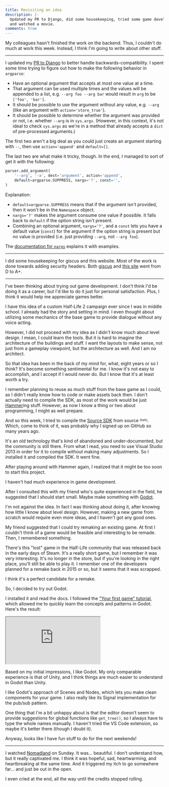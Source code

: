 ```yaml
---
title: Revisiting an idea
description: |-
  Updated my PR to Django, did some housekeeping, tried some game development,
  and watched a movie.
comments: true
---
```


My colleagues hasn't finished the work on the backend. Thus, I couldn't do much
at work this week. Instead, I think I'm going to write about other stuff.

---

I updated my [PR to Django][pr] to better handle backwards-compatibility. I
spent some time trying to figure out how to make the following behavior in
`argparse`:

- Have an optional argument that accepts at most one value at a time.
- That argument can be used multiple times and the values will be appended to
  a list, e.g. `--arg foo --arg bar` would result in `arg` to be
  `['foo', 'bar']`.
- It should be possible to use the argument without any value, e.g. `--arg`
  (like an argument with `action='store_true'`).
- It should be possible to determine whether the argument was provided or not,
  i.e. whether `--arg` is in `sys.argv`. (However, in this context, it's not
  ideal to check `sys.argv` as we're in a method that already accepts a
  `dict` of pre-processed arguments.)

The first two aren't a big deal as you could just create an argument starting
with `--`, then use `action='append'` and `default=[]`.

The last two are what make it tricky, though. In the end, I managed to sort of
get it with the following:

```py
parser.add_argument(
    '--arg', '-a', dest='argument', action='append',
    default=argparse.SUPPRESS, nargs='?', const='',
)
```

Explanation:

- `default=argparse.SUPPRESS` means that if the argument isn't provided,
  then it won't be in the `Namespace` object.
- `nargs='?'` makes the argument consume one value if possible. It falls back
  to `default` if the option string isn't present.
- Combining an optional argument, `nargs='?'`, and a `const` lets you have a
  default value (`const`) for the argument if the option string is present but
  no value is provided (i.e. just providing `--arg`, not `--arg foo`).

The [documentation for `nargs`][nargs] explains it with examples.

---

I did some housekeeping for giscus and this website. Most of the work is done
towards adding security headers. Both [giscus][giscus] and [this site][base]
went from D to A+.

---

I've been thinking about trying out game development. I don't think I'd be
doing it as a career, but I'd like to do it just for personal satisfaction.
Plus, I think it would help me appreciate games better.

I have this idea of a custom Half-Life 2 campaign ever since I was in middle
school. I already had the story and setting in mind. I even thought about
utilizing some mechanics of the base game to provide dialogue without any voice
acting.

However, I did not proceed with my idea as I didn't know much about level
design. I mean, I could learn the tools. But it is hard to imagine the
architecture of the buildings and stuff. I want the layouts to make sense, not
just from a gameplay viewpoint, but the architecture as well. And I am no
architect.

So that idea has been in the back of my mind for, what, eight years or so I
think? It's become something sentimental for me. I know it's not easy to
accomplish, and I accept if I would never do. But I know that it's at least
worth a try.

I remember planning to reuse as much stuff from the base game as I could, as
I didn't really know how to code or make assets back then. I don't actually
need to compile the SDK, as most of the work would be just [Hammer][hammer]ing
stuff. However, as now I know a thing or two about programming, I might as well
prepare.

And so this week, I tried to compile the [Source SDK][source] from source
<sup><sub>(heh)</sub></sup>. Which, come to think of it, was probably why I
signed up on GitHub so many years ago.

It's an old technology that's kind of abandoned and under-documented, but the
community is still there. From what I read, you need to use Visual Studio 2013
in order for it to compile without making many adjustments. So I installed it
and compiled the SDK. It went fine.

After playing around with Hammer again, I realized that it might be too soon to
start this project.

I haven't had much experience in game development.

After I consulted this with my friend who's quite experienced in the field, he
suggested that I should start small. Maybe make something with [Godot][godot].

I'm not against the idea. In fact I was thinking about doing it, after knowing
how little I know about level design. However, making a new game from scratch
would require even more ideas, and I haven't got any good ones.

My friend suggested that I could try remaking an existing game. At first I
couldn't think of a game would be feasible and interesting to be remade. Then,
I remembered something.

There's this "lost" game in the Half-Life community that was released back in
the early days of Steam. It's a really short game, but I remember it was very
interesting. It's no longer in the store, but if you're looking in the right
place, you'll still be able to play it. I remember one of the developers
planned for a remake back in 2015 or so, but it seems that it was scrapped.

I think it's a perfect candidate for a remake.

So, I decided to try out Godot.

I installed it and read the docs. I followed the
["Your first game" tutorial][tutorial], which allowed me to quickly learn the
concepts and patterns in Godot. Here's the result:

<iframe
  src="https://laymonage.github.io/dodge-the-creeps/"
  style={{
    aspectRatio: "480/720",
    width: "100%",
    maxWidth: "480px",
    marginLeft: "auto",
    marginRight: "auto",
  }}
  title="Dodge the Creeps!"
></iframe>

Based on my initial impressions, I like Godot. My only comparable experience is
that of Unity, and I think things are much easier to understand in Godot than
Unity.

I like Godot's approach of Scenes and Nodes, which lets you make clean
components for your game. I also really like its Signal implementation for the
pub/sub pattern.

One thing that I'm a bit unhappy about is that the editor doesn't seem to
provide suggestions for global functions like `get_tree()`, so I always have to
type the whole names manually. I haven't tried the VS Code extension, so maybe
it's better there (though I doubt it).

Anyway, looks like I have fun stuff to do for the next weekends!

---

I watched [Nomadland][nomadland] on Sunday. It was... beautiful. I don't
understand how, but it really captivated me. I think it was hopeful, sad,
heartwarming, and heartbreaking at the same time. And it triggered my itch to
go somewhere far... and just be out in the open.

I even cried at the end, all the way until the credits stopped rolling.

[pr]: https://github.com/django/django/pull/13827
[nargs]: https://docs.python.org/3/library/argparse.html#nargs
[giscus]: https://securityheaders.com/?q=giscus.app&followRedirects=on
[base]: https://securityheaders.com/?q=laymonage.com&followRedirects=on
[source]: https://github.com/ValveSoftware/source-sdk-2013
[hammer]: https://half-life.fandom.com/wiki/Valve_Hammer_Editor
[godot]: https://en.wikipedia.org/wiki/Godot_(game_engine)
[tutorial]: https://docs.godotengine.org/en/stable/getting_started/step_by_step/your_first_game.html
[nomadland]: https://en.wikipedia.org/wiki/Nomadland_(film)
